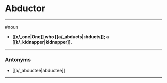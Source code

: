 # Abductor
---
#noun
- **[[o/_one|One]] who [[a/_abducts|abducts]]; a [[k/_kidnapper|kidnapper]].**
---
### Antonyms
- [[a/_abductee|abductee]]
---
